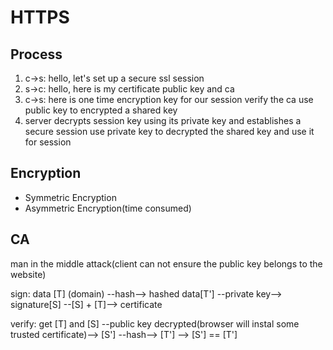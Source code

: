 # HTTPS

## Process

1. c->s: hello, let's set up a secure ssl session
2. s->c: hello, here is my certificate
   public key and ca
3. c->s: here is one time encryption key for our session
   verify the ca
   use public key to encrypted a shared key
4. server decrypts session key using its private key and establishes a secure session
   use private key to decrypted the shared key and use it for session


## Encryption

- Symmetric Encryption
- Asymmetric Encryption(time consumed)

## CA

man in the middle attack(client can not ensure the public key belongs to the website)

sign: data [T] (domain) --hash--> hashed data[T'] --private key--> signature[S] --[S] + [T]--> certificate

verify: get [T] and [S] --public key decrypted(browser will instal some trusted certificate)--> [S'] --hash--> [T'] --> [S'] == [T']
